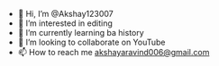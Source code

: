 - 👋 Hi, I’m @Akshay123007
- 👀 I’m interested in editing
- 🌱 I’m currently learning ba history
- 💞️ I’m looking to collaborate on YouTube
- 📫 How to reach me akshayaravind006@gmail.com

<!---
Akshay123007/Akshay123007 is a ✨ special ✨ repository because its `README.md` (this file) appears on your GitHub profile.
You can click the Preview link to take a look at your changes.
--->
